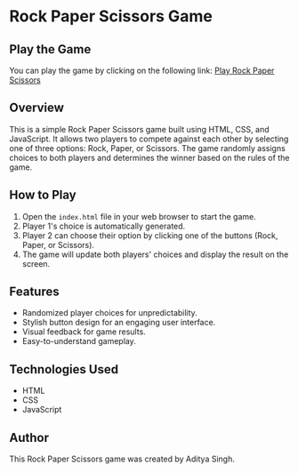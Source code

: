 # Rock Paper Scissors Game

## Play the Game
You can play the game by clicking on the following link: [Play Rock Paper Scissors]()

## Overview
This is a simple Rock Paper Scissors game built using HTML, CSS, and JavaScript. It allows two players to compete against each other by selecting one of three options: Rock, Paper, or Scissors. The game randomly assigns choices to both players and determines the winner based on the rules of the game.

## How to Play
1. Open the `index.html` file in your web browser to start the game.
2. Player 1's choice is automatically generated.
3. Player 2 can choose their option by clicking one of the buttons (Rock, Paper, or Scissors).
4. The game will update both players' choices and display the result on the screen.

## Features
- Randomized player choices for unpredictability.
- Stylish button design for an engaging user interface.
- Visual feedback for game results.
- Easy-to-understand gameplay.

## Technologies Used
- HTML
- CSS
- JavaScript

## Author
This Rock Paper Scissors game was created by Aditya Singh.


